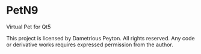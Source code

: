 PetN9
==============

Virtual Pet for Qt5

This project is licensed by Dametrious Peyton. All rights reserved. Any code or derivative works requires expressed permission from the author.
